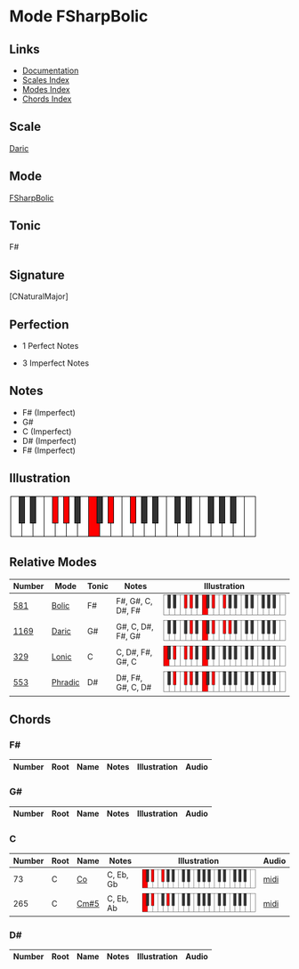 # Mode FSharpBolic

## Links

- [Documentation](index.md)
- [Scales Index](Scales.md)
- [Modes Index](Modes.md)
- [Chords Index](Chords.md)

## Scale

[Daric](ScaleDaric.md)

## Mode

[FSharpBolic](ModeFSharpBolic.md)

## Tonic

F#

## Signature

[CNaturalMajor]

## Perfection

 - 1 Perfect Notes

 - 3 Imperfect Notes

## Notes

- F# (Imperfect)
- G#
- C (Imperfect)
- D# (Imperfect)
- F# (Imperfect)

## Illustration

![FSharpBolic](ModeFSharpBolic.png)

## Relative Modes

| Number | Mode | Tonic | Notes | Illustration |
|--------|------|-------|-------|--------------|
| [581](https://ianring.com/musictheory/scales/581) | [Bolic](ModeBolic.md) | F# | F#, G#, C, D#, F# | ![FSharpBolic](ModeFSharpBolic.png) |
| [1169](https://ianring.com/musictheory/scales/1169) | [Daric](ModeDaric.md) | G# | G#, C, D#, F#, G# | ![GSharpDaric](ModeGSharpDaric.png) |
| [329](https://ianring.com/musictheory/scales/329) | [Lonic](ModeLonic.md) | C | C, D#, F#, G#, C | ![CNaturalLonic](ModeCNaturalLonic.png) |
| [553](https://ianring.com/musictheory/scales/553) | [Phradic](ModePhradic.md) | D# | D#, F#, G#, C, D# | ![DSharpPhradic](ModeDSharpPhradic.png) |

## Chords

### F#

| Number | Root | Name | Notes | Illustration | Audio |
|--------|------|------|-------|--------------|-------|

### G#

| Number | Root | Name | Notes | Illustration | Audio |
|--------|------|------|-------|--------------|-------|

### C

| Number | Root | Name | Notes | Illustration | Audio |
|--------|------|------|-------|--------------|-------|
| 73 | C | [Co](ChordCNaturalDiminished.md) | C, Eb, Gb | ![Co](ChordCNaturalDiminishedRootPosition.png) | [midi](ChordCNaturalDiminishedRootPosition.mid) |
| 265 | C | [Cm#5](ChordCNaturalMinorSharpFifth.md) | C, Eb, Ab | ![Cm#5](ChordCNaturalMinorSharpFifthRootPosition.png) | [midi](ChordCNaturalMinorSharpFifthRootPosition.mid) |

### D#

| Number | Root | Name | Notes | Illustration | Audio |
|--------|------|------|-------|--------------|-------|

